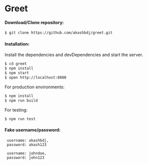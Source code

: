 # Greet

#### Download/Clone repository:
```sh
$ git clone https://github.com/akashbdj/greet.git
```
#### Installation:
Install the dependencies and devDependencies and start the server.

```sh
$ cd greet
$ npm install
$ npm start
$ open http://localhost:8080
```

For production environments:

```sh
$ npm install 
$ npm run build
```

For testing:
```sh
$ npm run test
```

#### Fake username/password:
```
 username: akashbdj,
 password: akash123
 
 username: johndoe,
 password: john123
```
